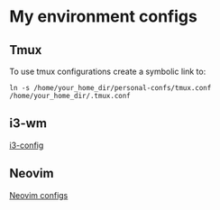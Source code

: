 # My environment configs

## Tmux

To use tmux configurations create a symbolic link to:

`ln -s /home/your_home_dir/personal-confs/tmux.conf /home/your_home_dir/.tmux.conf`

## i3-wm

[i3-config](https://github.com/daltondiaz/i3-config)


## Neovim

[Neovim configs](https://github.com/daltondiaz/init.lua)
